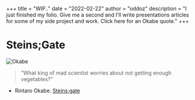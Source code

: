 +++
title = "WIP.."
date = "2022-02-22"
author = "oddoz"
description = "I just finished my folio. Give me a second and I'll write presentations articles for some of my side project and work. Click here for an Okabe quote."
+++

# Steins;Gate

![Okabe](/assets/img/okabe.gif)

> "What king of mad scientist worries about not getting enough vegetables?"
- Rintaro Okabe. [Steins;gate](https://en.wikipedia.org/wiki/Steins;Gate)
